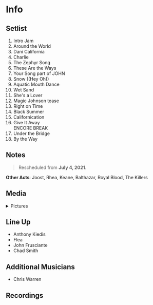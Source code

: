 # Info

## Setlist

1. Intro Jam
2. Around the World
3. Dani California
4. Charlie
5. The Zephyr Song
6. These Are the Ways
7. Your Song part of JOHN
8. Snow ((Hey Oh))
9. Aquatic Mouth Dance
10. Wet Sand
11. She's a Lover
12. Magic Johnson tease
13. Right on Time
14. Black Summer
15. Californication
16. Give It Away
<br> ENCORE BREAK
17. Under the Bridge
18. By the Way

## Notes

> Rescheduled from **July 4, 2021**.

**Other Acts**: Joost, Rhea, Keane, Balthazar, Royal Blood, The Killers

## Media 

<details>
  <summary>Pictures</summary>
  <!--<img alt="Setlist" title="Setlist" src="_.jpg" height="200" />-->
</details>

## Line Up

* Anthony Kiedis
* Flea
* John Frusciante
* Chad Smith

## Additional Musicians
* Chris Warren

## Recordings
